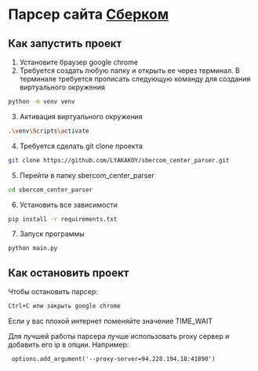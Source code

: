 # Парсер сайта [Сберком](http://www.cikrf.ru/)


## Как запустить проект
1. Установите браузер google chrome
2. Требуется создать любую папку и открыть ее через терминал.
В терминале требуется прописать следующую команду для создания виртуального окружения
```bash
python -m venv venv
```
3. Активация виртуального окружения
```bash
.\venv\Scripts\activate
```
4. Требуется сделать git clone проекта
```bash
git clone https://github.com/LYAKAKOY/sbercom_center_parser.git
```
5. Перейти в папку sbercom_center_parser
```bash
cd sbercom_center_parser
```
6. Установить все зависимости
```bash
pip install -r requirements.txt
```
7. Запуск программы
```bash
python main.py
```
## Как остановить проект
Чтобы остановить парсер:
```bash
Ctrl+C или закрыть google chrome
```
Если у вас плохой интернет поменяйте значение TIME_WAIT

Для лучшей работы парсера лучше использовать proxy сервер и добавить его ip
в опции. Например:
```
 options.add_argument('--proxy-server=94.228.194.18:41890')
```
